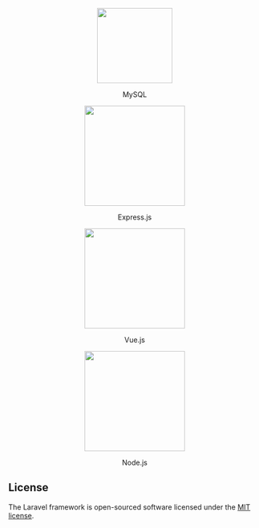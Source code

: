 <p align="center"><img width="150" height ="150" src="https://encrypted-tbn0.gstatic.com/images?q=tbn:ANd9GcTvdszyGbK3i7GA59XN0iaKXJCPpV7T95gZkbcxXCUaQVYQYz4G"></p>
<p align="center">MySQL</p>

<p align="center"><img width="200" src="https://amandeepmittal.gallerycdn.vsassets.io/extensions/amandeepmittal/expressjs/2.0.0/1509881293872/Microsoft.VisualStudio.Services.Icons.Default"></p>
<p align="center">Express.js</p>

<p align="center"><img width="200" src="https://i.ytimg.com/vi/vMlGOGignQY/maxresdefault.jpg"></p>
<p align="center">Vue.js</p>

<p align="center"><img width="200" src="https://upload.wikimedia.org/wikipedia/commons/d/d9/Node.js_logo.svg"></p>
<p align="center">Node.js</p>

## License

The Laravel framework is open-sourced software licensed under the [MIT license](https://opensource.org/licenses/MIT).

